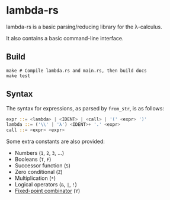 lambda-rs
=========

lambda-rs is a basic parsing/reducing library for the λ-calculus.

It also contains a basic command-line interface.

Build
-----

    make # Compile lambda.rs and main.rs, then build docs
    make test

Syntax
------

The syntax for expressions, as parsed by `from_str`, is as follows:

```rust
expr ::= <lambda> | <IDENT> | <call> | '(' <expr> ')'
lambda ::= ('\\' | 'λ') <IDENT>+ '.' <expr>
call ::= <expr> <expr>
```

Some extra constants are also provided:

* Numbers (`1`, `2`, `3`, ...)
* Booleans (`T`, `F`)
* Successor function (`S`)
* Zero conditional (`Z`)
* Multiplication (`*`)
* Logical operators (`&`, `|`, `!`)
* [Fixed-point combinator](https://en.wikipedia.org/wiki/Fixed-point_combinator) (`Y`)
